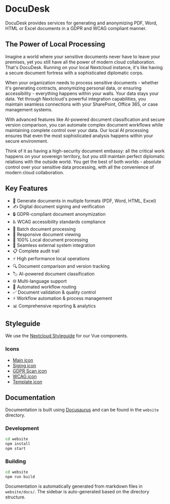 # DocuDesk

DocuDesk provides services for generating and anonymizing PDF, Word, HTML or Excel documents in a GDPR and WCAG compliant manner.

## The Power of Local Processing

Imagine a world where your sensitive documents never have to leave your premises, yet you still have all the power of modern cloud collaboration. That's DocuDesk. Running on your local Nextcloud instance, it's like having a secure document fortress with a sophisticated diplomatic corps.

When your organization needs to process sensitive documents - whether it's generating contracts, anonymizing personal data, or ensuring accessibility - everything happens within your walls. Your data stays your data. Yet through Nextcloud's powerful integration capabilities, you maintain seamless connections with your SharePoint, Office 365, or case management systems.

With advanced features like AI-powered document classification and secure version comparison, you can automate complex document workflows while maintaining complete control over your data. Our local AI processing ensures that even the most sophisticated analysis happens within your secure environment.

Think of it as having a high-security document embassy: all the critical work happens on your sovereign territory, but you still maintain perfect diplomatic relations with the outside world. You get the best of both worlds - absolute control over your sensitive data processing, with all the convenience of modern cloud collaboration.

## Key Features

- 📄 Generate documents in multiple formats (PDF, Word, HTML, Excel)
- ✍️ Digital document signing and verification
- 🔒 GDPR-compliant document anonymization
- ♿ WCAG accessibility standards compliance
- 🔄 Batch document processing
- 📱 Responsive document viewing
- 🏰 100% Local document processing
- 🤝 Seamless external system integration
- 📋 Complete audit trail
- ⚡ High performance local operations
- 🔍 Document comparison and version tracking
- 🏷️ AI-powered document classification
- 🌐 Multi-language support
- 🔄 Automated workflow routing
- ✅ Document validation & quality control
- ⚡ Workflow automation & process management
- 📊 Comprehensive reporting & analytics

## Styleguide

We use the [Nextcloud Styleguide](https://github.com/nextcloud/design-system/tree/main/packages/vue/src/components) for our Vue components.

### Icons

- [Main icon](https://pictogrammers.com/library/mdi/icon/file-document-outline/)
- [Siging icon](https://pictogrammers.com/library/mdi/icon/file-sign/)
- [GDPR Scan icon](https://pictogrammers.com/library/mdi/icon/incognito/)
- [WCAG icon](https://pictogrammers.com/library/mdi/icon/camera-document/)
- [Template icon](https://pictogrammers.com/library/mdi/icon/file-document-outline/)

## Documentation

Documentation is built using [Docusaurus](https://docusaurus.io/) and can be found in the `website` directory.

### Development
```bash
cd website
npm install
npm start
```

### Building
```bash
cd website
npm run build
```

Documentation is automatically generated from markdown files in `website/docs/`. The sidebar is auto-generated based on the directory structure.


